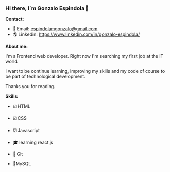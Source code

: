 ### Hi there, I´m Gonzalo Espindola 👋

**Contact:**

- :email: Email: espindolamgonzalo@gmail.com
- :earth_americas: Linkedin: https://www.linkedin.com/in/gonzalo-espindola/

**About me:**

  I'm a Frontend web developer. Right now I'm searching my first job at the IT world. 
  
  I want to be continue learning, improving my skills and my code of course to be part of technological development.
  
  Thanks you for reading. 

**Skills:**

- :ballot_box_with_check: HTML
- :ballot_box_with_check: CSS
- :ballot_box_with_check: Javascript
- :mortar_board: learning react.js

- :hammer: Git
- :hammer:MySQL

